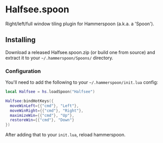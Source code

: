 # Halfsee.spoon

Right/left/full window tiling plugin for Hammerspoon (a.k.a. a 'Spoon').

## Installing

Download a released Halfsee.spoon.zip (or build one from source) and extract it
to your `~/.hammerspoon/Spoons/` directory.

### Configuration

You'll need to add the following to your `~/.hammerspoon/init.lua` config:

```lua
local Halfsee = hs.loadSpoon("Halfsee")

Halfsee:bindHotKeys({
  moveWinLeft={{"cmd"}, "Left"},
  moveWinRight={{"cmd"}, "Right"},
  maximizeWin={{"cmd"}, "Up"},
  restoreWin={{"cmd"}, "Down"}
})
```

After adding that to your `init.lua`, reload hammerspoon.

